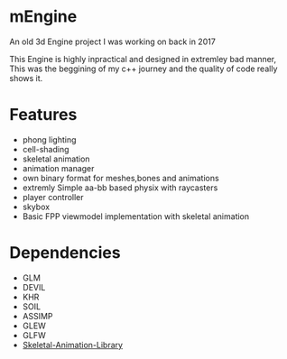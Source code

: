 # mEngine
An old 3d Engine project I was working on back in 2017


This Engine is highly inpractical and designed in extremley bad manner, This was the beggining of my c++ journey and the quality of code really shows it.

# Features
- phong lighting
- cell-shading
- skeletal animation
- animation manager
- own binary format for meshes,bones and animations
- extremly Simple aa-bb based physix with raycasters
- player controller
- skybox
- Basic FPP viewmodel implementation with skeletal animation


# Dependencies
- GLM
- DEVIL
- KHR
- SOIL
- ASSIMP
- GLEW
- GLFW
- [Skeletal-Animation-Library](https://github.com/RecklessGame/Skeletal-Animation-Library)
